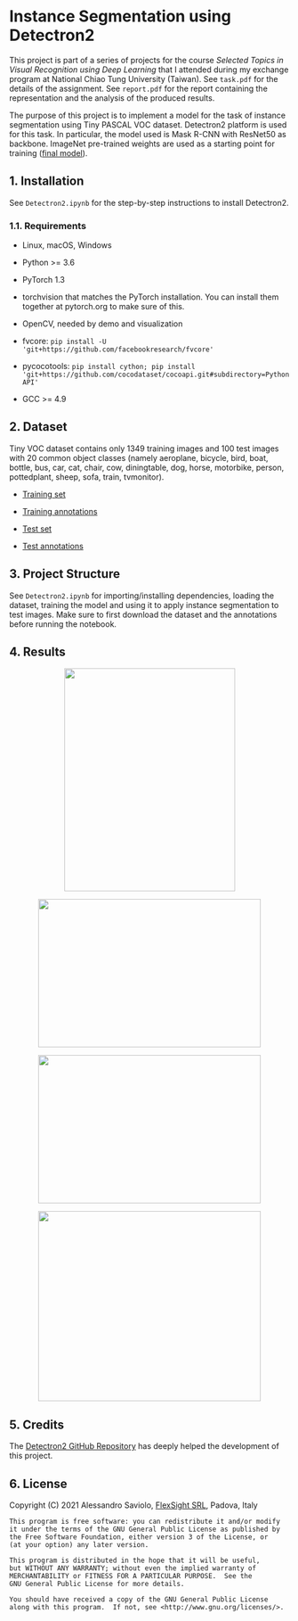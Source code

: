 # Instance Segmentation using Detectron2

This project is part of a series of projects for the course _Selected Topics in Visual Recognition using Deep Learning_ that I attended during my exchange program at National Chiao Tung University (Taiwan). See `task.pdf` for the details of the assignment. See `report.pdf` for the report containing the representation and the analysis of the produced results.

The purpose of this project is to implement a model for the task of instance segmentation using Tiny PASCAL VOC dataset. Detectron2 platform is used for this task. In particular, the model used is Mask R-CNN with ResNet50 as backbone. ImageNet pre-trained weights are used as a starting point for training ([final model](https://drive.google.com/open?id=1wXp5LAxRCytpSk5JBe3lzdIG5mQ3gk_5)).

## 1. Installation

See ```Detectron2.ipynb``` for the step-by-step instructions to install Detectron2.

### 1.1. Requirements

- Linux, macOS, Windows

- Python >= 3.6

- PyTorch 1.3

- torchvision that matches the PyTorch installation. You can install them together at pytorch.org to make sure of this.

- OpenCV, needed by demo and visualization

- fvcore: ```pip install -U 'git+https://github.com/facebookresearch/fvcore'```

- pycocotools: ```pip install cython; pip install 'git+https://github.com/cocodataset/cocoapi.git#subdirectory=PythonAPI'```

- GCC >= 4.9

## 2. Dataset

Tiny VOC dataset contains only 1349 training images and 100 test images with 20 common object classes (namely aeroplane, bicycle, bird, boat, bottle, bus, car, cat, chair, cow, diningtable, dog, horse, motorbike, person, pottedplant, sheep, sofa, train, tvmonitor).

- [Training set](https://drive.google.com/open?id=1XyBJremI0zY49bh7HKw_o3sRNO9dTNV9)

- [Training annotations](https://drive.google.com/open?id=1J-1Tb-ih7o2kgyz8RlESF4a3iXgDfx76)

- [Test set](https://drive.google.com/open?id=1XuLQ8OvGsx7U9YUHKBbJqc_nStN2cWbv)

- [Test annotations](https://drive.google.com/open?id=1rGV-OMcP_r7kSF4JD3T3EQmjUu5eGCUQ)

## 3. Project Structure

See ```Detectron2.ipynb``` for importing/installing dependencies, loading the dataset, training the model and using it to apply instance segmentation to test images. Make sure to first download the dataset and the annotations before running the notebook.

## 4. Results

<p align="center">
  <img width="307" height="400" src="https://github.com/AlessandroSaviolo/Instance-Segmentation-using-Detectron2/blob/master/results/result1.png">
</p>
<p align="center">
  <img width="400" height="266" src="https://github.com/AlessandroSaviolo/Instance-Segmentation-using-Detectron2/blob/master/results/result2.png">
</p>
<p align="center">
  <img width="400" height="266" src="https://github.com/AlessandroSaviolo/Instance-Segmentation-using-Detectron2/blob/master/results/result3.png">
</p>
<p align="center">
  <img width="400" height="341" src="https://github.com/AlessandroSaviolo/Instance-Segmentation-using-Detectron2/blob/master/results/result4.png">
</p>

## 5. Credits

The [Detectron2 GitHub Repository](https://github.com/facebookresearch/detectron2) has deeply helped the development of this project.

## 6. License

Copyright (C) 2021 Alessandro Saviolo, [FlexSight SRL](http://www.flexsight.eu/), Padova, Italy
```
This program is free software: you can redistribute it and/or modify
it under the terms of the GNU General Public License as published by
the Free Software Foundation, either version 3 of the License, or
(at your option) any later version.

This program is distributed in the hope that it will be useful,
but WITHOUT ANY WARRANTY; without even the implied warranty of
MERCHANTABILITY or FITNESS FOR A PARTICULAR PURPOSE.  See the
GNU General Public License for more details.

You should have received a copy of the GNU General Public License
along with this program.  If not, see <http://www.gnu.org/licenses/>.
```
